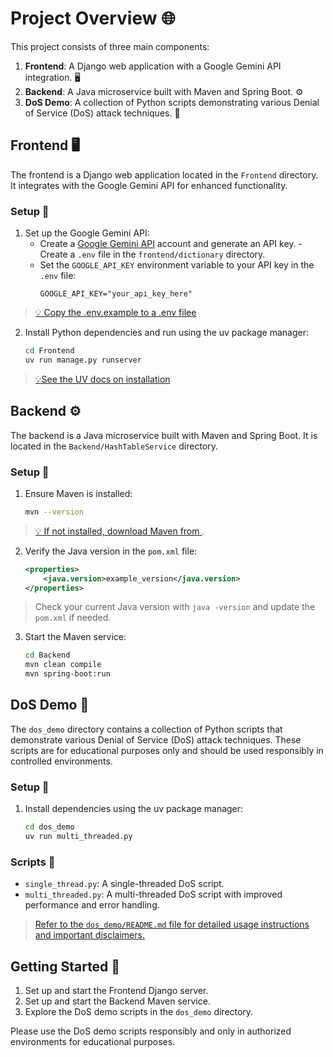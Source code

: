 # Project Overview 🌐

This project consists of three main components:

1. **Frontend**: A Django web application with a Google Gemini API integration. 🖥️
2. **Backend**: A Java microservice built with Maven and Spring Boot. ⚙️
3. **DoS Demo**: A collection of Python scripts demonstrating various Denial of Service (DoS) attack techniques. 🐍


## Frontend 🖥️

The frontend is a Django web application located in the `Frontend` directory. It integrates with the Google Gemini API for enhanced functionality.

### Setup 🔧

1. Set up the Google Gemini API:
   - Create a [Google Gemini API](https://ai.google.dev/gemini-api/docs/api-key) account and generate an API key. - Create a `.env` file in the `frontend/dictionary` directory.
   - Set the `GOOGLE_API_KEY` environment variable to your API key in the `.env` file:
     ```
     GOOGLE_API_KEY="your_api_key_here"
     ```
> [💡 Copy the .env.example to a .env filee](https://github.com/AndrewPBerg/DoS_project/blob/main/Frontend/dictionary/.env.example)
2. Install Python dependencies and run using the uv package manager:
   ```bash
   cd Frontend
   uv run manage.py runserver
   ```
> [💡See the UV docs on installation](https://docs.astral.sh/uv/getting-started/installation/)


## Backend ⚙️

The backend is a Java microservice built with Maven and Spring Boot. It is located in the `Backend/HashTableService` directory.

### Setup 🔧

1. Ensure Maven is installed:
   ```bash
   mvn --version
   ```
> [💡 If not installed, download Maven from ](https://maven.apache.org/download.cgi).

2. Verify the Java version in the `pom.xml` file:
   ```xml
   <properties>
       <java.version>example_version</java.version>
   </properties>
   ```
> Check your current Java version with `java -version` and update the `pom.xml` if needed.

3. Start the Maven service:
   ```bash
   cd Backend
   mvn clean compile
   mvn spring-boot:run
   ```

## DoS Demo 🐍

The `dos_demo` directory contains a collection of Python scripts that demonstrate various Denial of Service (DoS) attack techniques. These scripts are for educational purposes only and should be used responsibly in controlled environments.

### Setup 🔧

1. Install dependencies using the uv package manager:
   ```bash
   cd dos_demo
   uv run multi_threaded.py
   ```

### Scripts 🦾

- `single_thread.py`: A single-threaded DoS script.
- `multi_threaded.py`: A multi-threaded DoS script with improved performance and error handling.

> [Refer to the `dos_demo/README.md` file for detailed usage instructions and important disclaimers.](https://github.com/AndrewPBerg/DoS_project/tree/main/dos_demo)

## Getting Started 🚀

1. Set up and start the Frontend Django server.
2. Set up and start the Backend Maven service.
3. Explore the DoS demo scripts in the `dos_demo` directory.

Please use the DoS demo scripts responsibly and only in authorized environments for educational purposes.